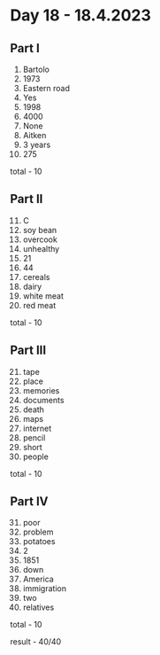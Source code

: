 # Day 18 - 18.4.2023

## Part I

1. Bartolo
2. 1973
3. Eastern road
4. Yes
5. 1998
6. 4000
7. None
8. Aitken
9. 3 years
10. 275

total - 10

## Part II

11. C
12. soy bean
13. overcook
14. unhealthy
15. 21
16. 44
17. cereals
18. dairy
19. white meat
20. red meat

total - 10

## Part III

21. tape
22. place
23. memories
24. documents
25. death
26. maps
27. internet
28. pencil
29. short
30. people

total - 10

## Part IV

31. poor
32. problem
33. potatoes
34. 2
35. 1851
36. down
37. America
38. immigration
39. two
40. relatives

total - 10

result - 40/40
